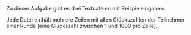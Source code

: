 Zu dieser Aufgabe gibt es drei Textdateien mit Beispieleingaben.

Jede Datei enthält mehrere Zeilen mit allen Glückszahlen der Teilnehmer einer Runde (eine Glückszahl zwischen 1 und 1000 pro Zeile).

